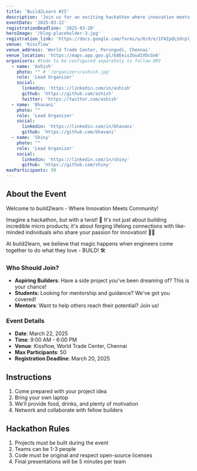 ```yaml
---
title: 'Build2Learn #25'
description: 'Join us for an exciting hackathon where innovation meets community!'
eventDate: '2025-03-22'
registrationDeadline: '2025-03-20'
heroImage: '/blog-placeholder-3.jpg'
registration_link: 'https://docs.google.com/forms/u/0/d/e/1FAIpQLSdrpl_HFCw1v9uWh9U2U6rt-p6O-hzfe2hKPyjnj7AscQoXBg/closedform'
venue: 'Kissflow'
venue_address: 'World Trade Center, Perungudi, Chennai'
venue_location: 'https://maps.app.goo.gl/b8EeisZGsd1VDcGn6'
organisers: #todo to be configured separately to follow DRY
  - name: 'Ashish'
    photo: "" # '/organizers/ashish.jpg'
    role: 'Lead Organizer'
    social:
      linkedin: 'https://linkedin.com/in/ashish'
      github: 'https://github.com/ashish'
      twitter: 'https://twitter.com/ashish'
  - name: 'Bhavani'
    photo: ""
    role: 'Lead Organizer'
    social:
      linkedin: 'https://linkedin.com/in/bhavani'
      github: 'https://github.com/bhavani'
  - name: 'Shiny'
    photo: ""
    role: 'Lead Organizer'
    social:
      linkedin: 'https://linkedin.com/in/shiny'
      github: 'https://github.com/shiny'
maxParticipants: 50
---
```


## About the Event

Welcome to build2learn - Where Innovation Meets Community! 

Imagine a hackathon, but with a twist! 🤔 It's not just about building incredible micro products; it's about forging lifelong connections with like-minded individuals who share your passion for innovation! 🤝💡

At build2learn, we believe that magic happens when engineers come together to do what they love - BUILD! 🛠

### Who Should Join?

- **Aspiring Builders**: Have a side project you've been dreaming of? This is your chance!
- **Students**: Looking for mentorship and guidance? We've got you covered!
- **Mentors**: Want to help others reach their potential? Join us!

### Event Details

- **Date**: March 22, 2025
- **Time**: 9:00 AM - 6:00 PM
- **Venue**: Kissflow, World Trade Center, Chennai
- **Max Participants**: 50
- **Registration Deadline**: March 20, 2025

## Instructions

1. Come prepared with your project idea
2. Bring your own laptop
3. We'll provide food, drinks, and plenty of motivation
4. Network and collaborate with fellow builders

## Hackathon Rules

1. Projects must be built during the event
2. Teams can be 1-3 people
3. Code must be original and respect open-source licenses
4. Final presentations will be 5 minutes per team